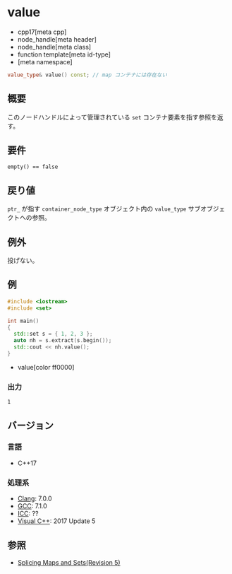 # value
* cpp17[meta cpp]
* node_handle[meta header]
* node_handle[meta class]
* function template[meta id-type]
* [meta namespace]

```cpp
value_type& value() const; // map コンテナには存在ない
```

## 概要
このノードハンドルによって管理されている `set` コンテナ要素を指す参照を返す。


## 要件
`empty() == false`


## 戻り値
`ptr_` が指す `container_node_type` オブジェクト内の `value_type` サブオブジェクトへの参照。


## 例外
投げない。


## 例
```cpp example
#include <iostream>
#include <set>

int main()
{
  std::set s = { 1, 2, 3 };
  auto nh = s.extract(s.begin());
  std::cout << nh.value();
}
```
* value[color ff0000]


### 出力
```
1
```

## バージョン
### 言語
- C++17

### 処理系
- [Clang](/implementation.md#clang): 7.0.0
- [GCC](/implementation.md#gcc): 7.1.0
- [ICC](/implementation.md#icc): ??
- [Visual C++](/implementation.md#visual_cpp): 2017 Update 5


## 参照
- [Splicing Maps and Sets(Revision 5)](http://www.open-std.org/jtc1/sc22/wg21/docs/papers/2016/p0083r3.pdf)
